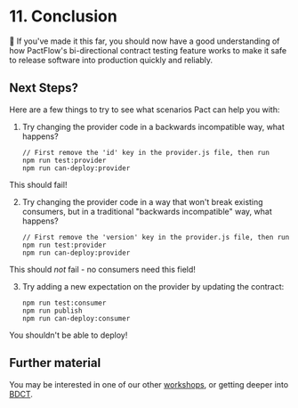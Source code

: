 # 11. Conclusion

🚀 If you've made it this far, you should now have a good understanding of how PactFlow's bi-directional contract testing feature works to make it safe to release software into production quickly and reliably.

## Next Steps?

Here are a few things to try to see what scenarios Pact can help you with:

1.  Try changing the provider code in a backwards incompatible way, what happens?

        // First remove the 'id' key in the provider.js file, then run
        npm run test:provider
        npm run can-deploy:provider

This should fail!

2.  Try changing the provider code in a way that won't break existing consumers, but in a traditional "backwards incompatible" way, what happens?

        // First remove the 'version' key in the provider.js file, then run
        npm run test:provider
        npm run can-deploy:provider

This should _not_ fail - no consumers need this field!

3.  Try adding a new expectation on the provider by updating the contract:

        npm run test:consumer
        npm run publish
        npm run can-deploy:consumer

You shouldn't be able to deploy!

## Further material

You may be interested in one of our other [workshops](https://docs.pact.io/implementation_guides/workshops), or getting deeper into [BDCT](docs/bi-directional-contract-testing).
